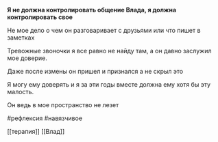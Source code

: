 **Я не должна контролировать общение Влада, я должна контролировать свое**

Не мое дело о чем он разговаривает с друзьями или что пишет в заметках

Тревожные звоночки я все равно не найду там, а он давно заслужил мое доверие.

Даже после измены он пришел и признался а не скрыл это

Я могу ему доверять и я за эти годы вместе должна ему хотя бы эту малость.

Он ведь в мое пространство не лезет

#рефлексия #навязчивое

[[терапия]] 
[[Влад]]